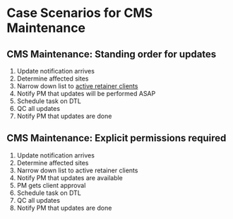 # Case Scenarios for CMS Maintenance

## CMS Maintenance: Standing order for updates

 1.  Update notification arrives
 2.  Determine affected sites
 3.  Narrow down list to [active retainer clients](https://docs.google.com/spreadsheets/d/13PPXnVcMmyIyu8iD-x--Z2dafPneeD1XU7Kw1AYmCOw/edit#gid=0)
 4.  Notify PM that updates will be performed ASAP
 5.  Schedule task on DTL
 6.  QC all updates
 7.  Notify PM that updates are done


## CMS Maintenance: Explicit permissions required

 1.  Update notification arrives
 2.  Determine affected sites
 3.  Narrow down list to active retainer clients
 4.  Notify PM that updates are available
 5.  PM gets client approval
 6.  Schedule task on DTL
 7.  QC all updates
 8.  Notify PM that updates are done
